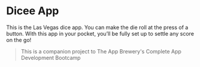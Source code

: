 # Dicee App


This is the Las Vegas dice app. You can make the die roll at the press of a button. With this app in your pocket, you’ll be fully set up to settle any score on the go!



>This is a companion project to The App Brewery's Complete App Development Bootcamp
